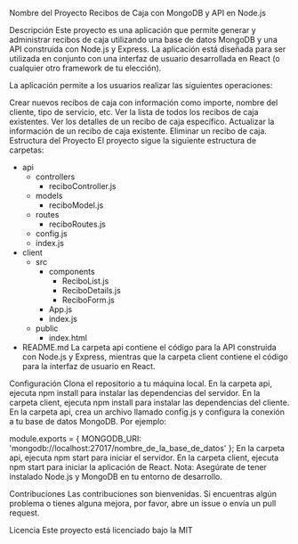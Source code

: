 Nombre del Proyecto
Recibos de Caja con MongoDB y API en Node.js

Descripción
Este proyecto es una aplicación que permite generar y administrar recibos de caja utilizando una base de datos MongoDB y una API construida con Node.js y Express. La aplicación está diseñada para ser utilizada en conjunto con una interfaz de usuario desarrollada en React (o cualquier otro framework de tu elección).

La aplicación permite a los usuarios realizar las siguientes operaciones:

Crear nuevos recibos de caja con información como importe, nombre del cliente, tipo de servicio, etc.
Ver la lista de todos los recibos de caja existentes.
Ver los detalles de un recibo de caja específico.
Actualizar la información de un recibo de caja existente.
Eliminar un recibo de caja.
Estructura del Proyecto
El proyecto sigue la siguiente estructura de carpetas:

- api
  - controllers
    - reciboController.js
  - models
    - reciboModel.js
  - routes
    - reciboRoutes.js
  - config.js
  - index.js
- client
  - src
    - components
      - ReciboList.js
      - ReciboDetails.js
      - ReciboForm.js
    - App.js
    - index.js
  - public
    - index.html
- README.md
La carpeta api contiene el código para la API construida con Node.js y Express, mientras que la carpeta client contiene el código para la interfaz de usuario en React.

Configuración
Clona el repositorio a tu máquina local.
En la carpeta api, ejecuta npm install para instalar las dependencias del servidor.
En la carpeta client, ejecuta npm install para instalar las dependencias del cliente.
En la carpeta api, crea un archivo llamado config.js y configura la conexión a tu base de datos MongoDB. Por ejemplo:

module.exports = {
  MONGODB_URI: 'mongodb://localhost:27017/nombre_de_la_base_de_datos'
};
En la carpeta api, ejecuta npm start para iniciar el servidor.
En la carpeta client, ejecuta npm start para iniciar la aplicación de React.
Nota: Asegúrate de tener instalado Node.js y MongoDB en tu entorno de desarrollo.

Contribuciones
Las contribuciones son bienvenidas. Si encuentras algún problema o tienes alguna mejora, por favor, abre un issue o envía un pull request.

Licencia
Este proyecto está licenciado bajo la MIT 
